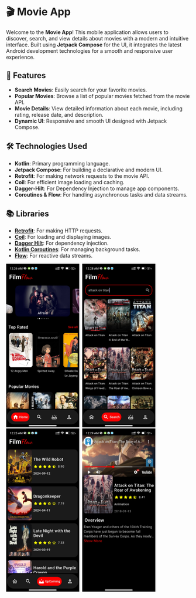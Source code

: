 # 🎬 Movie App

Welcome to the **Movie App**! This mobile application allows users to discover, search, and view details about movies with a modern and intuitive interface. Built using **Jetpack Compose** for the UI, it integrates the latest Android development technologies for a smooth and responsive user experience.

## 🚀 Features

- **Search Movies**: Easily search for your favorite movies.
- **Popular Movies**: Browse a list of popular movies fetched from the movie API.
- **Movie Details**: View detailed information about each movie, including rating, release date, and description.
- **Dynamic UI**: Responsive and smooth UI designed with Jetpack Compose.

## 🛠️ Technologies Used

- **Kotlin**: Primary programming language.
- **Jetpack Compose**: For building a declarative and modern UI.
- **Retrofit**: For making network requests to the movie API.
- **Coil**: For efficient image loading and caching.
- **Dagger-Hilt**: For Dependency Injection to manage app components.
- **Coroutines & Flow**: For handling asynchronous tasks and data streams.
  
## 📚 Libraries

- [**Retrofit**](https://square.github.io/retrofit/): For making HTTP requests.
- [**Coil**](https://coil-kt.github.io/coil/): For loading and displaying images.
- [**Dagger Hilt**](https://dagger.dev/hilt/): For dependency injection.
- [**Kotlin Coroutines**](https://kotlinlang.org/docs/coroutines-overview.html): For managing background tasks.
- [**Flow**](https://developer.android.com/kotlin/flow): For reactive data streams.

<img src="./screenshots/home.jpg" alt="Home Screen" width="200"/>&nbsp;&nbsp;<img src="./screenshots/search.jpg" alt="Home Screen" width="200"/><br/>
<img src="./screenshots/upcoming.jpg" alt="Home Screen" width="200"/>&nbsp;&nbsp;<img src="./screenshots/detail.jpg" alt="Home Screen" width="200"/>




